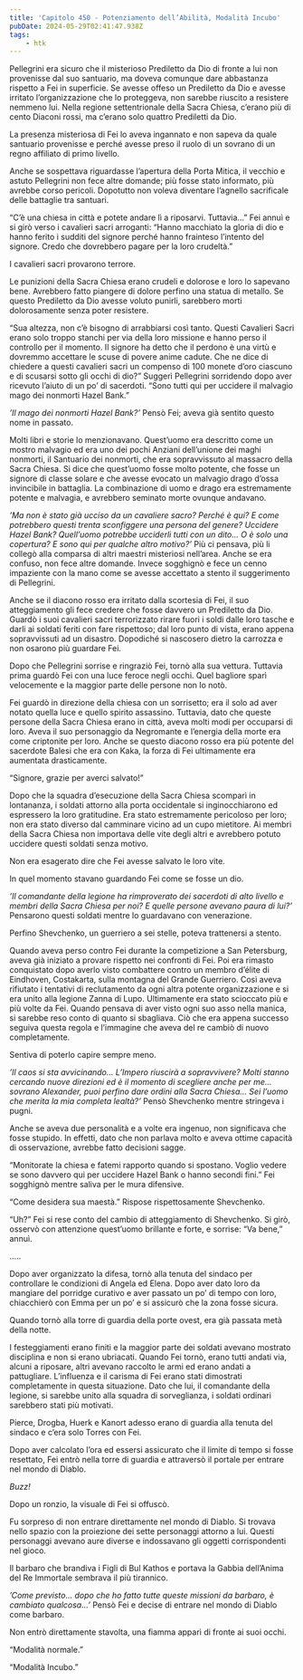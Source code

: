 ```yaml
---
title: 'Capitolo 450 - Potenziamento dell’Abilità, Modalità Incubo'
pubDate: 2024-05-29T02:41:47.938Z
tags:
    - htk
---
```


Pellegrini era sicuro che il misterioso Prediletto da Dio di fronte a lui non provenisse dal suo santuario, ma doveva comunque dare abbastanza rispetto a Fei in superficie. Se avesse offeso un Prediletto da Dio e avesse irritato l’organizzazione che lo proteggeva, non sarebbe riuscito a resistere nemmeno lui. Nella regione settentrionale della Sacra Chiesa, c’erano più di cento Diaconi rossi, ma c’erano solo quattro Prediletti da Dio.

La presenza misteriosa di Fei lo aveva ingannato e non sapeva da quale santuario provenisse e perché avesse preso il ruolo di un sovrano di un regno affiliato di primo livello.

Anche se sospettava riguardasse l’apertura della Porta Mitica, il vecchio e astuto Pellegrini non fece altre domande; più fosse stato informato, più avrebbe corso pericoli. Dopotutto non voleva diventare l’agnello sacrificale delle battaglie tra santuari.

“C’è una chiesa in città e potete andare lì a riposarvi. Tuttavia…” Fei annuì e si girò verso i cavalieri sacri arroganti: “Hanno macchiato la gloria di dio e hanno ferito i sudditi del signore perché hanno frainteso l’intento del signore. Credo che dovrebbero pagare per la loro crudeltà.”

I cavalieri sacri provarono terrore.

Le punizioni della Sacra Chiesa erano crudeli e dolorose e loro lo sapevano bene. Avrebbero fatto piangere di dolore perfino una statua di metallo. Se questo Prediletto da Dio avesse voluto punirli, sarebbero morti dolorosamente senza poter resistere.

“Sua altezza, non c’è bisogno di arrabbiarsi così tanto. Questi Cavalieri Sacri erano solo troppo stanchi per via della loro missione e hanno perso il controllo per il momento. Il signore ha detto che il perdono è una virtù e dovremmo accettare le scuse di povere anime cadute. Che ne dice di chiedere a questi cavalieri sacri un compenso di 100 monete d’oro ciascuno e di scusarsi sotto gli occhi di dio?” Suggerì Pellegrini sorridendo dopo aver ricevuto l’aiuto di un po’ di sacerdoti. “Sono tutti qui per uccidere il malvagio mago dei nonmorti Hazel Bank.”

<em>’Il mago dei nonmorti Hazel Bank?’</em> Pensò Fei; aveva già sentito questo nome in passato.

Molti libri e storie lo menzionavano. Quest’uomo era descritto come un mostro malvagio ed era uno dei pochi Anziani dell’unione dei maghi nonmorti, il Santuario dei nonmorti, che era sopravvissuto al massacro della Sacra Chiesa. Si dice che quest’uomo fosse molto potente, che fosse un signore di classe solare e che avesse evocato un malvagio drago d’ossa invincibile in battaglia. La combinazione di uomo e drago era estremamente potente e malvagia, e avrebbero seminato morte ovunque andavano.

<em>’Ma non è stato già ucciso da un cavaliere sacro? Perché è qui? E come potrebbero questi trenta sconfiggere una persona del genere? Uccidere Hazel Bank? Quell’uomo potrebbe ucciderli tutti con un dito… O è solo una copertura? E sono qui per qualche altro motivo?’</em> Più ci pensava, più li collegò alla comparsa di altri maestri misteriosi nell’area. Anche se era confuso, non fece altre domande. Invece sogghignò e fece un cenno impaziente con la mano come se avesse accettato a stento il suggerimento di Pellegrini.

Anche se il diacono rosso era irritato dalla scortesia di Fei, il suo atteggiamento gli fece credere che fosse davvero un Prediletto da Dio. Guardò i suoi cavalieri sacri terrorizzato rirare fuori i soldi dalle loro tasche e darli ai soldati feriti con fare rispettoso; dal loro punto di vista, erano appena sopravvissuti ad un disastro. Dopodiché si nascosero dietro la carrozza e non osarono più guardare Fei.

Dopo che Pellegrini sorrise e ringraziò Fei, tornò alla sua vettura. Tuttavia prima guardò Fei con una luce feroce negli occhi. Quel bagliore sparì velocemente e la maggior parte delle persone non lo notò.

Fei guardò in direzione della chiesa con un sorrisetto; era il solo ad aver notato quella luce e quello spirito assassino. Tuttavia, dato che queste persone della Sacra Chiesa erano in città, aveva molti modi per occuparsi di loro. Aveva il suo personaggio da Negromante e l’energia della morte era come criptonite per loro. Anche se questo diacono rosso era più potente del sacerdote Balesi che era con Kaka, la forza di Fei ultimamente era aumentata drasticamente.

“Signore, grazie per averci salvato!”

Dopo che la squadra d’esecuzione della Sacra Chiesa scomparì in lontananza, i soldati attorno alla porta occidentale si inginocchiarono ed espressero la loro gratitudine. Era stato estremamente pericoloso per loro; non era stato diverso dal camminare vicino ad un cupo mietitore. Ai membri della Sacra Chiesa non importava delle vite degli altri e avrebbero potuto uccidere questi soldati senza motivo.

Non era esagerato dire che Fei avesse salvato le loro vite.

In quel momento stavano guardando Fei come se fosse un dio.

<em>’Il comandante della legione ha rimproverato dei sacerdoti di alto livello e membri della Sacra Chiesa per noi? E quelle persone avevano paura di lui?’</em> Pensarono questi soldati mentre lo guardavano con venerazione.

Perfino Shevchenko, un guerriero a sei stelle, poteva trattenersi a stento.

Quando aveva perso contro Fei durante la competizione a San Petersburg, aveva già iniziato a provare rispetto nei confronti di Fei. Poi era rimasto conquistato dopo averlo visto combattere contro un membro d’élite di Eindhoven, Costakarta, sulla montagna del Grande Guerriero. Così aveva rifiutato i tentativi di reclutamento da ogni altra potente organizzazione e si era unito alla legione Zanna di Lupo. Ultimamente era stato scioccato più e più volte da Fei. Quando pensava di aver visto ogni suo asso nella manica, si sarebbe reso conto di quanto si sbagliava. Ciò che era appena successo seguiva questa regola e l’immagine che aveva del re cambiò di nuovo completamente.

Sentiva di poterlo capire sempre meno.

<em>’Il caos si sta avvicinando… L’Impero riuscirà a sopravvivere? Molti stanno cercando nuove direzioni ed è il momento di scegliere anche per me… sovrano Alexander, puoi perfino dare ordini alla Sacra Chiesa… Sei l’uomo che merita la mia completa lealtà?’</em> Pensò Shevchenko mentre stringeva i pugni.

Anche se aveva due personalità e a volte era ingenuo, non significava che fosse stupido. In effetti, dato che non parlava molto e aveva ottime capacità di osservazione, avrebbe fatto decisioni sagge.

“Monitorate la chiesa e fatemi rapporto quando si spostano. Voglio vedere se sono davvero qui per uccidere Hazel Bank o hanno secondi fini.” Fei sogghignò mentre saliva per le mura difensive.

“Come desidera sua maestà.” Rispose rispettosamente Shevchenko.

“Uh?” Fei si rese conto del cambio di atteggiamento di Shevchenko. Si girò, osservò con attenzione quest’uomo brillante e forte, e sorrise: “Va bene,” annuì.

…..

Dopo aver organizzato la difesa, tornò alla tenuta del sindaco per controllare le condizioni di Angela ed Elena. Dopo aver dato loro da mangiare del porridge curativo e aver passato un po’ di tempo con loro, chiacchierò con Emma per un po’ e si assicurò che la zona fosse sicura.

Quando tornò alla torre di guardia della porte ovest, era già passata metà della notte.

I festeggiamenti erano finiti e la maggior parte dei soldati avevano mostrato disciplina e non si erano ubriacati. Quando Fei tornò, erano tutti andati via, alcuni a riposare, altri avevano raccolto le armi ed erano andati a pattugliare. L’influenza e il carisma di Fei erano stati dimostrati completamente in questa situazione. Dato che lui, il comandante della legione, si sarebbe unito alla squadra di sorveglianza, i soldati ordinari sarebbero stati più motivati.

Pierce, Drogba, Huerk e Kanort adesso erano di guardia alla tenuta del sindaco e c’era solo Torres con Fei.

Dopo aver calcolato l’ora ed essersi assicurato che il limite di tempo si fosse resettato, Fei entrò nella torre di guardia e attraversò il portale per entrare nel mondo di Diablo.

<em>Buzz!</em>

Dopo un ronzio, la visuale di Fei si offuscò.

Fu sorpreso di non entrare direttamente nel mondo di Diablo. Si trovava nello spazio con la proiezione dei sette personaggi attorno a lui. Questi personaggi avevano aure diverse e indossavano gli oggetti corrispondenti nel gioco.

Il barbaro che brandiva i Figli di Bul Kathos e portava la Gabbia dell’Anima del Re Immortale sembrava il più tirannico.

<em>’Come previsto… dopo che ho fatto tutte queste missioni da barbaro, è cambiato qualcosa…’</em> Pensò Fei e decise di entrare nel mondo di Diablo come barbaro.

Non entrò direttamente stavolta, una fiamma apparì di fronte ai suoi occhi.

“Modalità normale.”

“Modalità Incubo.”
